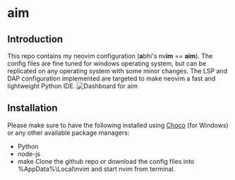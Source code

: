 # aim
## Introduction
This repo contains my neovim configuration (**a**bhi's nv**im** == **aim**). The config files are fine tuned for windows operating system, but can be replicated on any operating system with some minor changes. The LSP and DAP configuration implemented are targeted to make neovim a fast and lightweight Python IDE.
![Dashboard for aim](https://user-images.githubusercontent.com/121789736/215338616-1b91aebe-94e4-4abd-9e00-702826541cff.png)

## Installation

Please make sure to have the following installed using [Choco](https://chocolatey.org/) (for Windows) or any other available package managers:
- Python
- node-js
- make
Clone the github repo or download the config files into %AppData%\Local\nvim and start nvim from terminal. 

